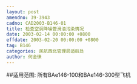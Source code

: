 ```yaml
---
layout: post
amendno: 39-3943
cadno: CAD2003-B146-01
title: 检查空调降噪管滑油污染情况
date: 2003-02-14 00:00:00 +0800
effdate: 2003-02-20 00:00:00 +0800
tag: B146
categories: 民航西北管理局适航处
author: 何金徕
---
```


##适用范围:
所有BAe146-100和BAe146-300型飞机


